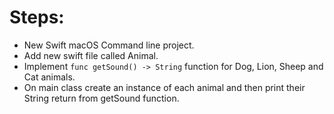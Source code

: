 # Steps:

- New Swift macOS Command line project.
- Add new swift file called Animal.
- Implement ```func getSound() -> String``` function for Dog, Lion, Sheep and Cat animals.
- On main class create an instance of each animal and then print their String return from getSound function.
